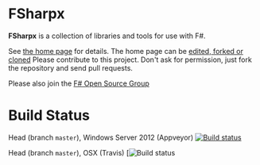 # FSharpx

**FSharpx** is a collection of libraries and tools for use with F#. 

See [the home page](http://fsprojects.github.io/fsharpx/) for details. The home page can be [edited, forked or cloned](https://github.com/fsprojects/fsharpx/tree/gh-pages)
Please contribute to this project. Don't ask for permission, just fork the repository and send pull requests.

Please also join the [F# Open Source Group](http://fsharp.github.com)

# Build Status

Head (branch ``master``), Windows Server 2012 (Appveyor)  [![Build status](https://ci.appveyor.com/api/projects/status/y6d9vcdeov9rqcgd/branch/master)](https://ci.appveyor.com/project/fsgit/fsharp-data-dbpedia)

Head (branch ``master``), OSX (Travis)  [![Build status](https://travis-ci.org/fsprojects/fsharpx.svg?branch=master)

